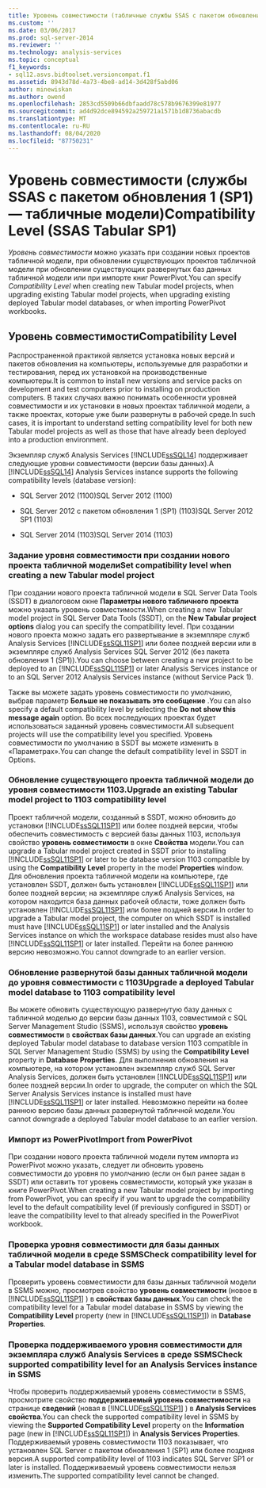 ```yaml
---
title: Уровень совместимости (табличные службы SSAS с пакетом обновления 1) | Документация Майкрософт
ms.custom: ''
ms.date: 03/06/2017
ms.prod: sql-server-2014
ms.reviewer: ''
ms.technology: analysis-services
ms.topic: conceptual
f1_keywords:
- sql12.asvs.bidtoolset.versioncompat.f1
ms.assetid: 8943d78d-4a73-4be8-ad14-3d428f5abd06
author: minewiskan
ms.author: owend
ms.openlocfilehash: 2853cd5509b66dbfaadd78c578b9676399e81977
ms.sourcegitcommit: ad4d92dce894592a259721a1571b1d8736abacdb
ms.translationtype: MT
ms.contentlocale: ru-RU
ms.lasthandoff: 08/04/2020
ms.locfileid: "87750231"
---
```

# <a name="compatibility-level-ssas-tabular-sp1"></a><span data-ttu-id="591b2-102">Уровень совместимости (службы SSAS с пакетом обновления 1 (SP1) — табличные модели)</span><span class="sxs-lookup"><span data-stu-id="591b2-102">Compatibility Level (SSAS Tabular SP1)</span></span>
  <span data-ttu-id="591b2-103">*Уровень совместимости* можно указать при создании новых проектов табличной модели, при обновлении существующих проектов табличной модели при обновлении существующих развернутых баз данных табличной модели или при импорте книг PowerPivot.</span><span class="sxs-lookup"><span data-stu-id="591b2-103">You can specify *Compatibility Level* when creating new Tabular model projects, when upgrading existing Tabular model projects, when upgrading existing deployed Tabular model databases, or when importing PowerPivot workbooks.</span></span>  
  
## <a name="compatibility-level"></a><span data-ttu-id="591b2-104">Уровень совместимости</span><span class="sxs-lookup"><span data-stu-id="591b2-104">Compatibility Level</span></span>  
 <span data-ttu-id="591b2-105">Распространенной практикой является установка новых версий и пакетов обновления на компьютеры, используемые для разработки и тестирования, перед их установкой на производственные компьютеры.</span><span class="sxs-lookup"><span data-stu-id="591b2-105">It is common to install new versions and service packs on development and test computers prior to installing on production computers.</span></span> <span data-ttu-id="591b2-106">В таких случаях важно понимать особенности уровней совместимости и их установки в новых проектах табличной модели, а также проектах, которые уже были развернуты в рабочей среде.</span><span class="sxs-lookup"><span data-stu-id="591b2-106">In such cases, it is important to understand setting compatibility level for both new Tabular model projects as well as those that have already been deployed into a production environment.</span></span>  
  
 <span data-ttu-id="591b2-107">Экземпляр служб Analysis Services [!INCLUDE[ssSQL14](../../includes/sssql14-md.md)] поддерживает следующие уровни совместимости (версии базы данных).</span><span class="sxs-lookup"><span data-stu-id="591b2-107">A [!INCLUDE[ssSQL14](../../includes/sssql14-md.md)] Analysis Services instance supports the following compatibility levels (database version):</span></span>  
  
-   <span data-ttu-id="591b2-108">SQL Server 2012 (1100)</span><span class="sxs-lookup"><span data-stu-id="591b2-108">SQL Server 2012 (1100)</span></span>  
  
-   <span data-ttu-id="591b2-109">SQL Server 2012 с пакетом обновления 1 (SP1) (1103)</span><span class="sxs-lookup"><span data-stu-id="591b2-109">SQL Server 2012 SP1 (1103)</span></span>  
  
-   <span data-ttu-id="591b2-110">SQL Server 2014 (1103)</span><span class="sxs-lookup"><span data-stu-id="591b2-110">SQL Server 2014 (1103)</span></span>  
  
### <a name="set-compatibility-level-when-creating-a-new-tabular-model-project"></a><span data-ttu-id="591b2-111">Задание уровня совместимости при создании нового проекта табличной модели</span><span class="sxs-lookup"><span data-stu-id="591b2-111">Set compatibility level when creating a new Tabular model project</span></span>  
 <span data-ttu-id="591b2-112">При создании нового проекта табличной модели в SQL Server Data Tools (SSDT) в диалоговом окне **Параметры нового табличного проекта** можно указать уровень совместимости.</span><span class="sxs-lookup"><span data-stu-id="591b2-112">When creating a new Tabular model project in SQL Server Data Tools (SSDT), on the **New Tabular project options** dialog you can specify the compatibility level.</span></span> <span data-ttu-id="591b2-113">При создании нового проекта можно задать его развертывание в экземпляре служб Analysis Services [!INCLUDE[ssSQL11SP1](../../includes/sssql11sp1-md.md)] или более поздней версии или в экземпляре служб Analysis Services SQL Server 2012 (без пакета обновления 1 (SP1)).</span><span class="sxs-lookup"><span data-stu-id="591b2-113">You can choose between creating a new project to be deployed to an [!INCLUDE[ssSQL11SP1](../../includes/sssql11sp1-md.md)] or later Analysis Services instance or to an SQL Server 2012 Analysis Services instance (without Service Pack 1).</span></span>  
  
 <span data-ttu-id="591b2-114">Также вы можете задать уровень совместимости по умолчанию, выбрав параметр **Больше не показывать это сообщение** .</span><span class="sxs-lookup"><span data-stu-id="591b2-114">You can also specify a default compatibility level by selecting the **Do not show this message again** option.</span></span> <span data-ttu-id="591b2-115">Во всех последующих проектах будет использоваться заданный уровень совместимости.</span><span class="sxs-lookup"><span data-stu-id="591b2-115">All subsequent projects will use the compatibility level you specified.</span></span> <span data-ttu-id="591b2-116">Уровень совместимости по умолчанию в SSDT вы можете изменить в «Параметрах».</span><span class="sxs-lookup"><span data-stu-id="591b2-116">You can change the default compatibility level in SSDT in Options.</span></span>  
  
### <a name="upgrade-an-existing-tabular-model-project-to-1103-compatibility-level"></a><span data-ttu-id="591b2-117">Обновление существующего проекта табличной модели до уровня совместимости 1103.</span><span class="sxs-lookup"><span data-stu-id="591b2-117">Upgrade an existing Tabular model project to 1103 compatibility level</span></span>  
 <span data-ttu-id="591b2-118">Проект табличной модели, созданный в SSDT, можно обновить до установки [!INCLUDE[ssSQL11SP1](../../includes/sssql11sp1-md.md)] или более поздней версии, чтобы обеспечить совместимость с версией базы данных 1103, используя свойство **уровень совместимости** в окне **Свойства** модели.</span><span class="sxs-lookup"><span data-stu-id="591b2-118">You can upgrade a Tabular model project created in SSDT prior to installing [!INCLUDE[ssSQL11SP1](../../includes/sssql11sp1-md.md)] or later to be database version 1103 compatible by using the **Compatibility Level** property in the model **Properties** window.</span></span> <span data-ttu-id="591b2-119">Для обновления проекта табличной модели на компьютере, где установлен SSDT, должен быть установлен [!INCLUDE[ssSQL11SP1](../../includes/sssql11sp1-md.md)] или более поздней версии; на экземпляре служб Analysis Services, на котором находится база данных рабочей области, тоже должен быть установлен [!INCLUDE[ssSQL11SP1](../../includes/sssql11sp1-md.md)] или более поздней версии.</span><span class="sxs-lookup"><span data-stu-id="591b2-119">In order to upgrade a Tabular model project, the computer on which SSDT is installed must have [!INCLUDE[ssSQL11SP1](../../includes/sssql11sp1-md.md)] or later installed and the Analysis Services instance on which the workspace database resides must also have [!INCLUDE[ssSQL11SP1](../../includes/sssql11sp1-md.md)] or later installed.</span></span> <span data-ttu-id="591b2-120">Перейти на более раннюю версию невозможно.</span><span class="sxs-lookup"><span data-stu-id="591b2-120">You cannot downgrade to an earlier version.</span></span>  
  
### <a name="upgrade-a-deployed-tabular-model-database-to-1103-compatibility-level"></a><span data-ttu-id="591b2-121">Обновление развернутой базы данных табличной модели до уровня совместимости с 1103</span><span class="sxs-lookup"><span data-stu-id="591b2-121">Upgrade a deployed Tabular model database to 1103 compatibility level</span></span>  
 <span data-ttu-id="591b2-122">Вы можете обновить существующую развернутую базу данных с табличной моделью до версии базы данных 1103, совместимой с SQL Server Management Studio (SSMS), используя свойство **уровень совместимости** в **свойствах базы данных**.</span><span class="sxs-lookup"><span data-stu-id="591b2-122">You can upgrade an existing deployed Tabular model database to database version 1103 compatible in SQL Server Management Studio (SSMS) by using the **Compatibility Level** property in **Database Properties**.</span></span> <span data-ttu-id="591b2-123">Для выполнения обновления на компьютере, на котором установлен экземпляр служб SQL Server Analysis Services, должен быть установлен [!INCLUDE[ssSQL11SP1](../../includes/sssql11sp1-md.md)] или более поздней версии.</span><span class="sxs-lookup"><span data-stu-id="591b2-123">In order to upgrade, the computer on which the SQL Server Analysis Services instance is installed must have [!INCLUDE[ssSQL11SP1](../../includes/sssql11sp1-md.md)] or later installed.</span></span> <span data-ttu-id="591b2-124">Невозможно перейти на более раннюю версию базы данных развернутой табличной модели.</span><span class="sxs-lookup"><span data-stu-id="591b2-124">You cannot downgrade a deployed Tabular model database to an earlier version.</span></span>  
  
### <a name="import-from-powerpivot"></a><span data-ttu-id="591b2-125">Импорт из PowerPivot</span><span class="sxs-lookup"><span data-stu-id="591b2-125">Import from PowerPivot</span></span>  
 <span data-ttu-id="591b2-126">При создании нового проекта табличной модели путем импорта из PowerPivot можно указать, следует ли обновить уровень совместимости до уровня по умолчанию (если он был ранее задан в SSDT) или оставить тот уровень совместимости, который уже указан в книге PowerPivot.</span><span class="sxs-lookup"><span data-stu-id="591b2-126">When creating a new Tabular model project by importing from PowerPivot, you can specify if you want to upgrade the compatibility level to the default compatibility level (if previously configured in SSDT) or leave the compatibility level to that already specified in the PowerPivot workbook.</span></span>  
  
### <a name="check-compatibility-level-for-a-tabular-model-database-in-ssms"></a><span data-ttu-id="591b2-127">Проверка уровня совместимости для базы данных табличной модели в среде SSMS</span><span class="sxs-lookup"><span data-stu-id="591b2-127">Check compatibility level for a Tabular model database in SSMS</span></span>  
 <span data-ttu-id="591b2-128">Проверить уровень совместимости для базы данных табличной модели в SSMS можно, просмотрев свойство **уровень совместимости** (новое в [!INCLUDE[ssSQL11SP1](../../includes/sssql11sp1-md.md)] ) в **свойствах базы данных**.</span><span class="sxs-lookup"><span data-stu-id="591b2-128">You can check the compatibility level for a Tabular model database in SSMS by viewing the **Compatibility Level** property (new in [!INCLUDE[ssSQL11SP1](../../includes/sssql11sp1-md.md)]) in **Database Properties**.</span></span>  
  
### <a name="check-supported-compatibility-level-for-an-analysis-services-instance-in-ssms"></a><span data-ttu-id="591b2-129">Проверка поддерживаемого уровня совместимости для экземпляра служб Analysis Services в среде SSMS</span><span class="sxs-lookup"><span data-stu-id="591b2-129">Check supported compatibility level for an Analysis Services instance in SSMS</span></span>  
 <span data-ttu-id="591b2-130">Чтобы проверить поддерживаемый уровень совместимости в SSMS, просмотрите свойство **поддерживаемый уровень совместимости** на странице **сведений** (новая в [!INCLUDE[ssSQL11SP1](../../includes/sssql11sp1-md.md)] ) в **Analysis Services свойства**.</span><span class="sxs-lookup"><span data-stu-id="591b2-130">You can check the supported compatibility level in SSMS by viewing the **Supported Compatibility Level** property on the **Information** page (new in [!INCLUDE[ssSQL11SP1](../../includes/sssql11sp1-md.md)]) in **Analysis Services Properties**.</span></span> <span data-ttu-id="591b2-131">Поддерживаемый уровень совместимости 1103 показывает, что установлен SQL Server с пакетом обновления 1 (SP1) или более поздняя версия.</span><span class="sxs-lookup"><span data-stu-id="591b2-131">A supported compatibility level of 1103 indicates SQL Server SP1 or later is installed.</span></span> <span data-ttu-id="591b2-132">Поддерживаемый уровень совместимости нельзя изменить.</span><span class="sxs-lookup"><span data-stu-id="591b2-132">The supported compatibility level cannot be changed.</span></span>  
  
  
